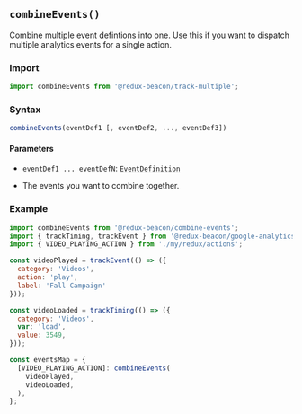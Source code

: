 ## `combineEvents()`

Combine multiple event defintions into one. Use this if you want to dispatch
multiple analytics events for a single action.

### Import

```js
import combineEvents from '@redux-beacon/track-multiple';
```

### Syntax

```js
combineEvents(eventDef1 [, eventDef2, ..., eventDef3])
```

#### Parameters

* `eventDef1 ... eventDefN`: [`EventDefinition`](../api/event-definition.md)
 - The events you want to combine together.

### Example

```js
import combineEvents from '@redux-beacon/combine-events';
import { trackTiming, trackEvent } from '@redux-beacon/google-analytics';
import { VIDEO_PLAYING_ACTION } from './my/redux/actions';

const videoPlayed = trackEvent(() => ({
  category: 'Videos',
  action: 'play',
  label: 'Fall Campaign'
}));

const videoLoaded = trackTiming(() => ({
  category: 'Videos',
  var: 'load',
  value: 3549,
}));

const eventsMap = {
  [VIDEO_PLAYING_ACTION]: combineEvents(
    videoPlayed,
    videoLoaded,
  ),
};
```
